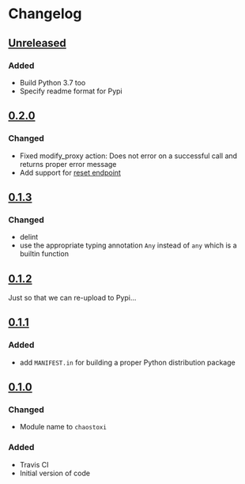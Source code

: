 # Changelog

## [Unreleased][]

[Unreleased]: https://github.com/chaostoolkit-incubator/chaostoolkit-toxiproxy/compare/0.2.0...HEAD

### Added

- Build Python 3.7 too
- Specify readme format for Pypi

## [0.2.0][]

[0.2.0]: https://github.com/chaostoolkit-incubator/chaostoolkit-toxiproxy/compare/0.1.3...0.2.0

### Changed

- Fixed modify_proxy action: Does not error on a successful call and returns proper error message
- Add support for [reset endpoint](https://github.com/Shopify/toxiproxy#endpoints)

## [0.1.3][]

[0.1.3]: https://github.com/chaostoolkit-incubator/chaostoolkit-toxiproxy/compare/0.1.2...0.1.3

### Changed

-   delint
-   use the appropriate typing annotation `Any` instead of `any` which is a builtin
    function

## [0.1.2][]

[0.1.2]: https://github.com/chaostoolkit-incubator/chaostoolkit-toxiproxy/compare/0.1.1...0.1.2

Just so that we can re-upload to Pypi...

## [0.1.1][]

[0.1.1]: https://github.com/chaostoolkit-incubator/chaostoolkit-toxiproxy/compare/0.1.0...0.1.1

### Added

-   add `MANIFEST.in` for building a proper Python distribution package

## [0.1.0][]

[0.1.0]: https://github.com/chaostoolkit-incubator/chaostoolkit-toxiproxy/compare/51c126...0.1.0

### Changed

-   Module name to `chaostoxi`

### Added

-   Travis CI
-   Initial version of code
